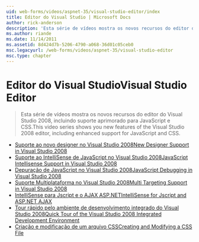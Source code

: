 ```yaml
---
uid: web-forms/videos/aspnet-35/visual-studio-editor/index
title: Editor do Visual Studio | Microsoft Docs
author: rick-anderson
description: 'Esta série de vídeos mostra os novos recursos do editor do Visual Studio 2008, incluindo suporte aprimorado para JavaScript e CSS.'
ms.author: riande
ms.date: 11/14/2011
ms.assetid: 8d424d7b-5206-4790-a068-36d01c05ceb0
msc.legacyurl: /web-forms/videos/aspnet-35/visual-studio-editor
msc.type: chapter
---
```

<a name="visual-studio-editor"></a><span data-ttu-id="3cb06-103">Editor do Visual Studio</span><span class="sxs-lookup"><span data-stu-id="3cb06-103">Visual Studio Editor</span></span>
====================
> <span data-ttu-id="3cb06-104">Esta série de vídeos mostra os novos recursos do editor do Visual Studio 2008, incluindo suporte aprimorado para JavaScript e CSS.</span><span class="sxs-lookup"><span data-stu-id="3cb06-104">This video series shows you new features of the Visual Studio 2008 editor, including enhanced support for JavaScript and CSS.</span></span>


- [<span data-ttu-id="3cb06-105">Suporte ao novo designer no Visual Studio 2008</span><span class="sxs-lookup"><span data-stu-id="3cb06-105">New Designer Support in Visual Studio 2008</span></span>](new-designer-support-in-visual-studio-2008.md)
- [<span data-ttu-id="3cb06-106">Suporte ao IntelliSense de JavaScript no Visual Studio 2008</span><span class="sxs-lookup"><span data-stu-id="3cb06-106">JavaScript Intellisense Support in Visual Studio 2008</span></span>](javascript-intellisense-support-in-visual-studio-2008.md)
- [<span data-ttu-id="3cb06-107">Depuração de JavaScript no Visual Studio 2008</span><span class="sxs-lookup"><span data-stu-id="3cb06-107">JavaScript Debugging in Visual Studio 2008</span></span>](javascript-debugging-in-visual-studio-2008.md)
- [<span data-ttu-id="3cb06-108">Suporte Multiplataforma no Visual Studio 2008</span><span class="sxs-lookup"><span data-stu-id="3cb06-108">Multi Targeting Support in Visual Studio 2008</span></span>](multi-targeting-support-in-visual-studio-2008.md)
- [<span data-ttu-id="3cb06-109">IntelliSense para Jscript e o AJAX ASP.NET</span><span class="sxs-lookup"><span data-stu-id="3cb06-109">IntelliSense for Jscript and ASP.NET AJAX</span></span>](intellisense-for-jscript-and-aspnet-ajax.md)
- [<span data-ttu-id="3cb06-110">Tour rápido pelo ambiente de desenvolvimento integrado do Visual Studio 2008</span><span class="sxs-lookup"><span data-stu-id="3cb06-110">Quick Tour of the Visual Studio 2008 Integrated Development Environment</span></span>](quick-tour-of-the-visual-studio-2008-integrated-development-environment.md)
- [<span data-ttu-id="3cb06-111">Criação e modificação de um arquivo CSS</span><span class="sxs-lookup"><span data-stu-id="3cb06-111">Creating and Modifying a CSS File</span></span>](creating-and-modifying-a-css-file.md)
